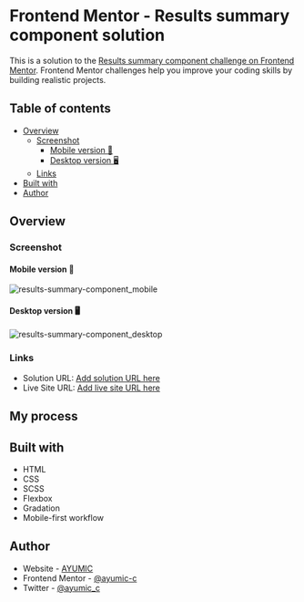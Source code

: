 # Frontend Mentor - Results summary component solution

This is a solution to the [Results summary component challenge on Frontend Mentor](https://www.frontendmentor.io/challenges/results-summary-component-CE_K6s0maV). Frontend Mentor challenges help you improve your coding skills by building realistic projects. 

## Table of contents

- [Overview](#overview)
  - [Screenshot](#screenshot)
    - [Mobile version 📱](#mobile-version)
    - [Desktop version 🖥️](#desktop-version)
  - [Links](#links)
- [Built with](#built-with)
- [Author](#author)

## Overview

### Screenshot

#### Mobile version 📱
![results-summary-component_mobile](https://user-images.githubusercontent.com/92932301/236648480-5549a909-31db-45d5-a739-48bf234a3600.png)

#### Desktop version 🖥️
![results-summary-component_desktop](https://user-images.githubusercontent.com/92932301/236648502-59a8d641-fc78-4c07-8c9f-29e007f2dbcb.png)

### Links

- Solution URL: [Add solution URL here](https://your-solution-url.com)
- Live Site URL: [Add live site URL here](https://your-live-site-url.com)

## My process

## Built with

- HTML
- CSS
- SCSS
- Flexbox
- Gradation
- Mobile-first workflow

## Author

- Website - [AYUMIC](https://ayumic-c.github.io/ayumic)
- Frontend Mentor - [@ayumic-c](https://www.frontendmentor.io/profile/ayumic-c)
- Twitter - [@ayumic_c](https://twitter.com/ayumic_c)
